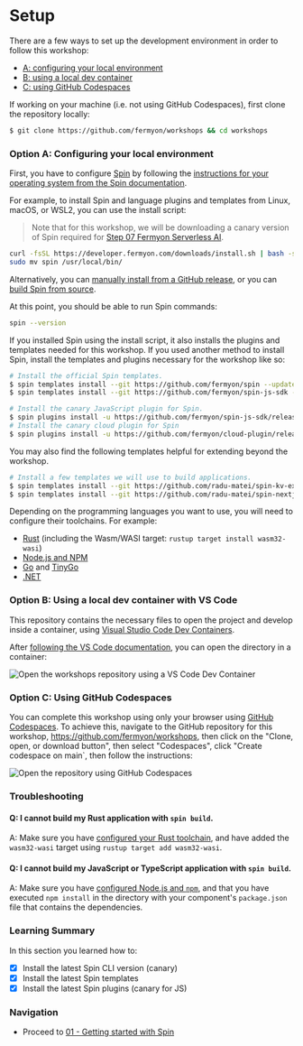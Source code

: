 # Setup

There are a few ways to set up the development environment in order to follow this workshop:
- [A: configuring your local environment](#configuring-your-local-environment)
- [B: using a local dev container](#using-a-local-dev-container-with-vs-code)
- [C: using GitHub Codespaces](#using-github-codespaces)

If working on your machine (i.e. not using GitHub Codespaces), first clone the repository locally:

```bash
$ git clone https://github.com/fermyon/workshops && cd workshops
```

### Option A: Configuring your local environment

First, you have to configure [Spin](https://fermyon.com/spin) by following the [instructions for your operating system from the Spin documentation](https://developer.fermyon.com/spin/install).

For example, to install Spin and language plugins and templates from Linux, macOS, or WSL2, you can use the install script:

> Note that for this workshop, we will be downloading a canary version of Spin required for [Step 07 Fermyon Serverless AI](./07-fermyon-ai.md).

```bash
curl -fsSL https://developer.fermyon.com/downloads/install.sh | bash -s -- -v canary
sudo mv spin /usr/local/bin/
```

Alternatively, you can [manually install from a GitHub release](https://github.com/fermyon/spin/releases), or you can [build Spin from source](https://developer.fermyon.com/spin/contributing-spin).

At this point, you should be able to run Spin commands:

```bash
spin --version
```

If you installed Spin using the install script, it also installs the plugins and templates needed for this workshop. If you used another method to install Spin, install the templates and plugins necessary for the workshop like so:

```bash
# Install the official Spin templates.
$ spin templates install --git https://github.com/fermyon/spin --update
$ spin templates install --git https://github.com/fermyon/spin-js-sdk --update

# Install the canary JavaScript plugin for Spin.
$ spin plugins install -u https://github.com/fermyon/spin-js-sdk/releases/download/canary/js2wasm.json
# Install the canary cloud plugin for Spin
$ spin plugins install -u https://github.com/fermyon/cloud-plugin/releases/download/canary/cloud.json
```

You may also find the following templates helpful for extending beyond the workshop.

```sh
# Install a few templates we will use to build applications.
$ spin templates install --git https://github.com/radu-matei/spin-kv-explorer --update
$ spin templates install --git https://github.com/radu-matei/spin-nextjs --update
```

Depending on the programming languages you want to use, you will need to configure their toolchains. For example:

- [Rust](https://www.rust-lang.org/learn/get-started) (including the Wasm/WASI target: `rustup target install wasm32-wasi`)
- [Node.js and NPM](https://docs.npmjs.com/downloading-and-installing-node-js-and-npm)
- [Go](https://go.dev/doc/install) and [TinyGo](https://tinygo.org/getting-started/install)
- [.NET](https://dotnet.microsoft.com/en-us/download/dotnet/7.0)

### Option B: Using a local dev container with VS Code

This repository contains the necessary files to open the project and develop inside a container, using [Visual Studio Code Dev Containers](https://code.visualstudio.com/docs/devcontainers/containers).

After [following the VS Code documentation](https://code.visualstudio.com/docs/devcontainers/tutorial), you can open the directory in a container:

![Open the workshops repository using a VS Code Dev Container](../media/dev-container.png)

### Option C: Using GitHub Codespaces

You can complete this workshop using only your browser using [GitHub Codespaces](https://github.com/features/codespaces). To achieve this, navigate to the GitHub repository for this workshop, https://github.com/fermyon/workshops, then click on the "Clone, open, or download button", then select "Codespaces", click "Create codespace on main`, then follow the instructions:

![Open the repository using GitHub Codespaces](../media/gh-codespace.png)

### Troubleshooting

#### Q: I cannot build my Rust application with `spin build`.

A: Make sure you have [configured your Rust toolchain](https://www.rust-lang.org/tools/install), and have added the `wasm32-wasi` target using `rustup target add wasm32-wasi`.

#### Q: I cannot build my JavaScript or TypeScript application with `spin build`.

A: Make sure you have [configured Node.js and `npm`](https://docs.npmjs.com/downloading-and-installing-node-js-and-npm), and that you have executed `npm install` in the directory with your component's `package.json` file that contains the dependencies.

### Learning Summary
In this section you learned how to:
- [x] Install the latest Spin CLI version (canary)
- [x] Install the latest Spin templates 
- [x] Install the latest Spin plugins (canary for JS)

### Navigation
* Proceed to [01 - Getting started with Spin](./01-getting-started.md)